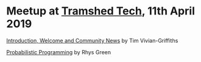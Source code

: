 # Meetup at [Tramshed Tech](http://www.tramshedtech.co.uk/index), 11th April 2019

[Introduction, Welcome and Community News](https://github.com/pydatacardiff/meetups/blob/master/meetup_11_04_19/Meetup%2013-2-19.pdf) by Tim Vivian-Griffiths

[Probabilistic Programming](https://github.com/pydatacardiff/meetups/blob/master/meetup_11_04_19/Probabilistic_programming.pdf) by Rhys Green

